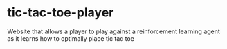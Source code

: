# tic-tac-toe-player
Website that allows a player to play against a reinforcement learning agent as it learns how to optimally place tic tac toe
